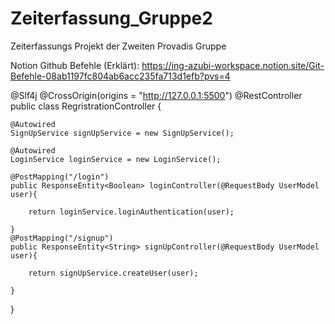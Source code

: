 # Zeiterfassung_Gruppe2
Zeiterfassungs Projekt der Zweiten Provadis Gruppe

Notion Github Befehle (Erklärt): https://ing-azubi-workspace.notion.site/Git-Befehle-08ab1197fc804ab6acc235fa713d1efb?pvs=4



@Slf4j
@CrossOrigin(origins = "http://127.0.0.1:5500")
@RestController
public class RegristrationController {

    @Autowired
    SignUpService signUpService = new SignUpService();

    @Autowired
    LoginService loginService = new LoginService();

    @PostMapping("/login")
    public ResponseEntity<Boolean> loginController(@RequestBody UserModel user){

        return loginService.loginAuthentication(user);

    }
    @PostMapping("/signup")
    public ResponseEntity<String> signUpController(@RequestBody UserModel user){

        return signUpService.createUser(user);

    }

}
